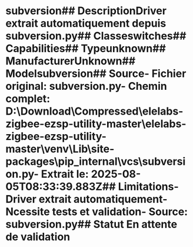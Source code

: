 # subversion##  DescriptionDriver extrait automatiquement depuis subversion.py##  Classeswitches##  Capabilities##  Typeunknown##  ManufacturerUnknown##  Modelsubversion##  Source- **Fichier original**: subversion.py- **Chemin complet**: D:\Download\Compressed\elelabs-zigbee-ezsp-utility-master\elelabs-zigbee-ezsp-utility-master\venv\Lib\site-packages\pip\_internal\vcs\subversion.py- **Extrait le**: 2025-08-05T08:33:39.883Z##  Limitations- Driver extrait automatiquement- Ncessite tests et validation- Source: subversion.py##  Statut En attente de validation